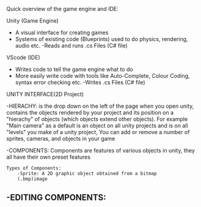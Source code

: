 Quick overview of the game engine and IDE:

Unity (Game Engine)
- A visual interface for creating games
- Systems of existing code (Blueprints) used to do physics, rendering, audio etc.
-Reads and runs .cs Files (C# file)

VScode (IDE)
- Writes code to tell the game engine what to do
- More easily write code with tools like Auto-Complete, Colour Coding, syntax error checking etc.
-Writes .cs Files (C# file)


UNITY INTERFACE(2D Project)

-HIERACHY: is the drop down on the left of the page when you open unity, contains the objects rendered by your project and its position on a "hierachy" of objects (which objects extend other objects). For example "Main camera" as a default is an object on all unity projects and is on all "levels" you make of a unity project, You can add or remove a number of sprites, cameras, and objects in your game

-COMPONENTS: Components are features of various objects in unity, they all have their own preset features

    Types of Components:
        -Sprite: A 2D graphic object obtained from a bitmap 
        (.bmp)image

-EDITING COMPONENTS: 
 -